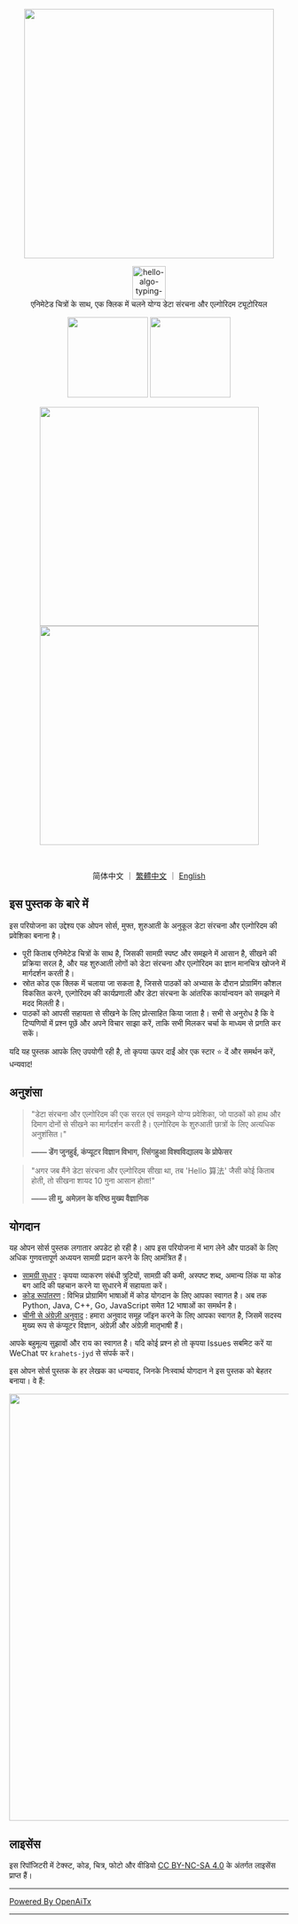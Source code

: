<p align="center">
  <a href="https://www.hello-algo.com/">
    <img src="https://www.hello-algo.com/index.assets/hello_algo_header.png" width="450"></a>
</p>

<p align="center">
  <img style="height: 60px;" src="https://readme-typing-svg.demolab.com?font=Noto+Sans+SC&weight=400&duration=3500&pause=2000&color=21C8B8&center=true&vCenter=true&random=false&width=200&lines=Hello%2C+%E7%AE%97%E6%B3%95+!" alt="hello-algo-typing-svg" />
  </br>
  एनिमेटेड चित्रों के साथ, एक क्लिक में चलने योग्य डेटा संरचना और एल्गोरिदम ट्यूटोरियल
</p>

<p align="center">
  <a href="https://www.hello-algo.com/">
    <img src="https://www.hello-algo.com/index.assets/btn_read_online_dark.svg" width="145"></a>
  <a href="https://github.com/krahets/hello-algo/releases">
    <img src="https://www.hello-algo.com/index.assets/btn_download_pdf_dark.svg" width="145"></a>
</p>

<p align="center">
  <img src="https://www.hello-algo.com/index.assets/animation.gif" width="395">
  <img src="https://www.hello-algo.com/index.assets/running_code.gif" width="395">
</p>

<p align="center">
  <img src="https://img.shields.io/badge/Python-snow?logo=python&logoColor=3776AB" alt="" />
  <img src="https://img.shields.io/badge/Java-snow?logo=coffeescript&logoColor=FC4C02" alt="" />
  <img src="https://img.shields.io/badge/C%2B%2B-snow?logo=c%2B%2B&logoColor=00599C" alt="" />
  <img src="https://img.shields.io/badge/C-snow?logo=c&logoColor=A8B9CC" alt="" />
  <img src="https://img.shields.io/badge/C%23-snow?logo=csharp&logoColor=512BD4" alt="" />
  <img src="https://img.shields.io/badge/JavaScript-snow?logo=javascript&logoColor=E9CE30" alt="" />
  <img src="https://img.shields.io/badge/Go-snow?logo=go&logoColor=00ADD8" alt="" />
  <img src="https://img.shields.io/badge/Swift-snow?logo=swift&logoColor=F05138" alt="" />
  <img src="https://img.shields.io/badge/Rust-snow?logo=rust&logoColor=000000" alt="" />
  <img src="https://img.shields.io/badge/Ruby-snow?logo=ruby&logoColor=CC342D" alt="" />
  <img src="https://img.shields.io/badge/Kotlin-snow?logo=kotlin&logoColor=7F52FF" alt="" />
  <img src="https://img.shields.io/badge/TypeScript-snow?logo=typescript&logoColor=3178C6" alt="" />
  <img src="https://img.shields.io/badge/Dart-snow?logo=dart&logoColor=0175C2" alt="" />
</p>

<p align="center">
  简体中文
  ｜
  <a href="https://github.com/krahets/hello-algo/blob/main/zh-hant/README.md">繁體中文</a>
  ｜
  <a href="https://github.com/krahets/hello-algo/blob/main/en/README.md">English</a>
</p>

## इस पुस्तक के बारे में

इस परियोजना का उद्देश्य एक ओपन सोर्स, मुफ्त, शुरुआती के अनुकूल डेटा संरचना और एल्गोरिदम की प्रवेशिका बनाना है।

- पूरी किताब एनिमेटेड चित्रों के साथ है, जिसकी सामग्री स्पष्ट और समझने में आसान है, सीखने की प्रक्रिया सरल है, और यह शुरुआती लोगों को डेटा संरचना और एल्गोरिदम का ज्ञान मानचित्र खोजने में मार्गदर्शन करती है।
- स्रोत कोड एक क्लिक में चलाया जा सकता है, जिससे पाठकों को अभ्यास के दौरान प्रोग्रामिंग कौशल विकसित करने, एल्गोरिदम की कार्यप्रणाली और डेटा संरचना के आंतरिक कार्यान्वयन को समझने में मदद मिलती है।
- पाठकों को आपसी सहायता से सीखने के लिए प्रोत्साहित किया जाता है। सभी से अनुरोध है कि वे टिप्पणियों में प्रश्न पूछें और अपने विचार साझा करें, ताकि सभी मिलकर चर्चा के माध्यम से प्रगति कर सकें।

यदि यह पुस्तक आपके लिए उपयोगी रही है, तो कृपया ऊपर दाईं ओर एक स्टार :star: दें और समर्थन करें, धन्यवाद!

## अनुशंसा

> "डेटा संरचना और एल्गोरिदम की एक सरल एवं समझने योग्य प्रवेशिका, जो पाठकों को हाथ और दिमाग दोनों से सीखने का मार्गदर्शन करती है। एल्गोरिदम के शुरुआती छात्रों के लिए अत्यधिक अनुशंसित।"
>
> **—— डेंग जुनहुई, कंप्यूटर विज्ञान विभाग, त्सिंगहुआ विश्वविद्यालय के प्रोफेसर**

> "अगर जब मैंने डेटा संरचना और एल्गोरिदम सीखा था, तब 'Hello 算法' जैसी कोई किताब होती, तो सीखना शायद 10 गुना आसान होता!"
>
> **—— ली मु, अमेज़न के वरिष्ठ मुख्य वैज्ञानिक**

## योगदान

यह ओपन सोर्स पुस्तक लगातार अपडेट हो रही है। आप इस परियोजना में भाग लेने और पाठकों के लिए अधिक गुणवत्तापूर्ण अध्ययन सामग्री प्रदान करने के लिए आमंत्रित हैं।

- [सामग्री सुधार](https://www.hello-algo.com/chapter_appendix/contribution/) : कृपया व्याकरण संबंधी त्रुटियों, सामग्री की कमी, अस्पष्ट शब्द, अमान्य लिंक या कोड बग आदि की पहचान करने या सुधारने में सहायता करें।
- [कोड रूपांतरण](https://github.com/krahets/hello-algo/issues/15) : विभिन्न प्रोग्रामिंग भाषाओं में कोड योगदान के लिए आपका स्वागत है। अब तक Python, Java, C++, Go, JavaScript समेत 12 भाषाओं का समर्थन है।
- [चीनी से अंग्रेज़ी अनुवाद](https://github.com/krahets/hello-algo/issues/914) : हमारा अनुवाद समूह जॉइन करने के लिए आपका स्वागत है, जिसमें सदस्य मुख्य रूप से कंप्यूटर विज्ञान, अंग्रेज़ी और अंग्रेज़ी मातृभाषी हैं।

आपके बहुमूल्य सुझावों और राय का स्वागत है। यदि कोई प्रश्न हो तो कृपया Issues सबमिट करें या WeChat पर `krahets-jyd` से संपर्क करें।

इस ओपन सोर्स पुस्तक के हर लेखक का धन्यवाद, जिनके निःस्वार्थ योगदान ने इस पुस्तक को बेहतर बनाया। वे हैं:

<p align="left">
    <a href="https://github.com/krahets/hello-algo/graphs/contributors">
        <img width="770" src="https://contrib.rocks/image?repo=krahets/hello-algo&max=300&columns=16" />
    </a>
</p>

## लाइसेंस

इस रिपॉजिटरी में टेक्स्ट, कोड, चित्र, फोटो और वीडियो [CC BY-NC-SA 4.0](https://creativecommons.org/licenses/by-nc-sa/4.0/) के अंतर्गत लाइसेंस प्राप्त हैं।

---

[Powered By OpenAiTx](https://github.com/OpenAiTx/OpenAiTx)

---